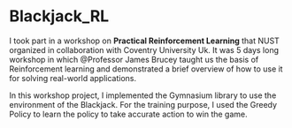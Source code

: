 # Blackjack_RL
I took part in a workshop on **Practical Reinforcement Learning** that NUST organized in collaboration with Coventry University Uk. It was 5 days long workshop in which @Professor James Brucey 
taught us the basis of Reinforcement learning and demonstrated a brief overview of how to use it for solving real-world applications.

In this workshop project, I implemented the Gymnasium library to use the environment of the Blackjack. For the training purpose, I used the Greedy Policy to learn the policy to take accurate action to win the game.
